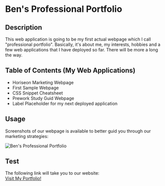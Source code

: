 # Ben's Professional Portfolio

## Description

 This web application is going to be my first actual webpage which I call "professional portfolio". Basically, it's about me, my interests, hobbies and a few web applications that I have deployed so far. There will be more a long the way.

## Table of Contents (My Web Applications)

- Horiseon Marketing Webpage
- First Sample Webpage
- CSS Snippet Cheatsheet
- Prework Study Guid Webpage
- Label Placeholder for my next deployed application

## Usage

Screenshots of our webpage is available to better guid you through our marketing strategies:

![Ben's Professional Portfolio](./Assets/Images/_C__Users_Bahador_bootcamp_OSU-VIRT-FSF-PT-01-2024-U-LOLC_02-Advanced-CSS_02-Challenge_index.html%20(2).png?raw=true)


## Test
The following link will take you to our website: <br>
 <a href="https://benravandi.github.io/challenge1/">Visit My Portfolio!</a>